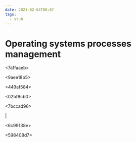 ```yaml
---
date: 2021-02-04T00:07
tags: 
  - stub
---
```


# Operating systems processes management

<7a1faaeb>

<9aee18b5>

<449af584>

<de629ca3>

<02bf8cb0>



<e9cdd35c>

<af4b7678>

<7bccad96>

<cf062dde>|

<6c99138e>

<598408d7>
